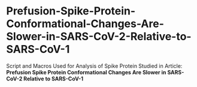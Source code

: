 # Prefusion-Spike-Protein-Conformational-Changes-Are-Slower-in-SARS-CoV-2-Relative-to-SARS-CoV-1
Script and Macros Used for Analysis of Spike Protein Studied in Article: **Prefusion Spike Protein Conformational Changes Are Slower in SARS-CoV-2 Relative to SARS-CoV-1**
